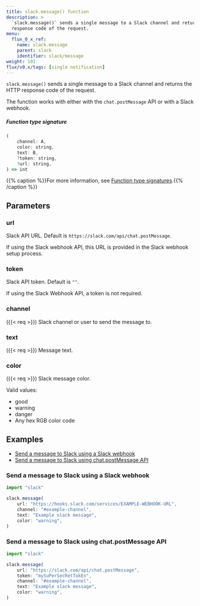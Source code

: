 ```yaml
---
title: slack.message() function
description: >
  `slack.message()` sends a single message to a Slack channel and returns the HTTP
  response code of the request.
menu:
  flux_0_x_ref:
    name: slack.message
    parent: slack
    identifier: slack/message
weight: 101
flux/v0.x/tags: [single notification]
---
```


<!------------------------------------------------------------------------------

IMPORTANT: This page was generated from comments in the Flux source code. Any
edits made directly to this page will be overwritten the next time the
documentation is generated. 

To make updates to this documentation, update the function comments above the
function definition in the Flux source code:

https://github.com/influxdata/flux/blob/master/stdlib/slack/slack.flux#L87-L101

Contributing to Flux: https://github.com/influxdata/flux#contributing
Fluxdoc syntax: https://github.com/influxdata/flux/blob/master/docs/fluxdoc.md

------------------------------------------------------------------------------->

`slack.message()` sends a single message to a Slack channel and returns the HTTP
response code of the request.

The function works with either with the `chat.postMessage` API or with a Slack webhook.

##### Function type signature

```js
(
    channel: A,
    color: string,
    text: B,
    ?token: string,
    ?url: string,
) => int
```

{{% caption %}}For more information, see [Function type signatures](/flux/v0.x/function-type-signatures/).{{% /caption %}}

## Parameters

### url

Slack API URL.
Default is `https://slack.com/api/chat.postMessage`.

If using the Slack webhook API, this URL is provided in the Slack webhook setup process.

### token

Slack API token. Default is `""`.

If using the Slack Webhook API, a token is not required.

### channel
({{< req >}})
Slack channel or user to send the message to.



### text
({{< req >}})
Message text.



### color
({{< req >}})
Slack message color.

Valid values:
- good
- warning
- danger
- Any hex RGB color code


## Examples

- [Send a message to Slack using a Slack webhook](#send-a-message-to-slack-using-a-slack-webhook)
- [Send a message to Slack using chat.postMessage API](#send-a-message-to-slack-using-chatpostmessage-api)

### Send a message to Slack using a Slack webhook

```js
import "slack"

slack.message(
    url: "https://hooks.slack.com/services/EXAMPLE-WEBHOOK-URL",
    channel: "#example-channel",
    text: "Example slack message",
    color: "warning",
)

```


### Send a message to Slack using chat.postMessage API

```js
import "slack"

slack.message(
    url: "https://slack.com/api/chat.postMessage",
    token: "mySuPerSecRetTokEn",
    channel: "#example-channel",
    text: "Example slack message",
    color: "warning",
)

```

